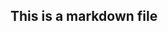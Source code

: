 ## This is a markdown file



























































































































































































































































































































































































































































































































































































































































































































































































































































































































































































































































































































































































































































































































































































































































































































